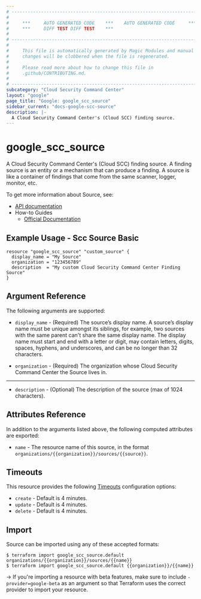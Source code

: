 ```yaml
---
# ----------------------------------------------------------------------------
#
#     ***     AUTO GENERATED CODE    ***    AUTO GENERATED CODE     ***
#     ***     DIFF TEST DIFF TEST    ***
#
# ----------------------------------------------------------------------------
#
#     This file is automatically generated by Magic Modules and manual
#     changes will be clobbered when the file is regenerated.
#
#     Please read more about how to change this file in
#     .github/CONTRIBUTING.md.
#
# ----------------------------------------------------------------------------
subcategory: "Cloud Security Command Center"
layout: "google"
page_title: "Google: google_scc_source"
sidebar_current: "docs-google-scc-source"
description: |-
  A Cloud Security Command Center's (Cloud SCC) finding source.
---
```


# google\_scc\_source

A Cloud Security Command Center's (Cloud SCC) finding source. A finding
source is an entity or a mechanism that can produce a finding. A source is
like a container of findings that come from the same scanner, logger,
monitor, etc.


To get more information about Source, see:

* [API documentation](https://cloud.google.com/security-command-center/docs/reference/rest/v1beta1/organizations.sources)
* How-to Guides
    * [Official Documentation](https://cloud.google.com/binary-authorization/)

## Example Usage - Scc Source Basic


```hcl
resource "google_scc_source" "custom_source" {
  display_name = "My Source"
  organization = "123456789"
  description  = "My custom Cloud Security Command Center Finding Source"
}
```

## Argument Reference

The following arguments are supported:


* `display_name` -
  (Required)
  The source’s display name. A source’s display name must be unique
  amongst its siblings, for example, two sources with the same parent
  can't share the same display name. The display name must start and end
  with a letter or digit, may contain letters, digits, spaces, hyphens,
  and underscores, and can be no longer than 32 characters.

* `organization` -
  (Required)
  The organization whose Cloud Security Command Center the Source
  lives in.


- - -


* `description` -
  (Optional)
  The description of the source (max of 1024 characters).


## Attributes Reference

In addition to the arguments listed above, the following computed attributes are exported:


* `name` -
  The resource name of this source, in the format
  `organizations/{{organization}}/sources/{{source}}`.


## Timeouts

This resource provides the following
[Timeouts](/docs/configuration/resources.html#timeouts) configuration options:

- `create` - Default is 4 minutes.
- `update` - Default is 4 minutes.
- `delete` - Default is 4 minutes.

## Import

Source can be imported using any of these accepted formats:

```
$ terraform import google_scc_source.default organizations/{{organization}}/sources/{{name}}
$ terraform import google_scc_source.default {{organization}}/{{name}}
```

-> If you're importing a resource with beta features, make sure to include `-provider=google-beta`
as an argument so that Terraform uses the correct provider to import your resource.
